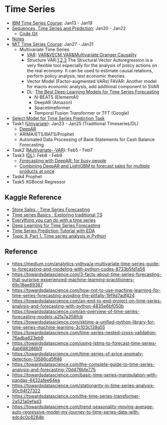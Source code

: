 # Time Series
* [IBM Time Series Course](https://www.coursera.org/learn/time-series-survival-analysis/home/welcome): Jan13 - Jan19
* [Sequences, Time Series and Prediction](https://www.coursera.org/learn/tensorflow-sequences-time-series-and-prediction/home/welcome): Jan20 - Jan22
   * [Code Git](https://github.com/jinfeijoy/tensorflow-1-public) 
* [Notes](https://github.com/jinfeijoy/time-series/blob/main/time-series-node.md)
* [MIT Time Series Course](https://ocw.mit.edu/courses/economics/14-384-time-series-analysis-fall-2013/lecture-notes/): Jan27 - Jan31
    * Multivariate Time Series
      * [VAR](https://www.youtube.com/watch?v=TpQtD7ONfxQ): [VAR&VECM](https://towardsdatascience.com/vector-autoregressions-vector-error-correction-multivariate-model-a69daf6ab618),[VAR&Multivariate](https://towardsdatascience.com/prediction-task-with-multivariate-timeseries-and-var-model-47003f629f9),[Granger Causality](https://towardsdatascience.com/granger-causality-and-vector-auto-regressive-model-for-time-series-forecasting-3226a64889a6)
      * Structure VAR:[1](https://levelup.gitconnected.com/structural-vector-autoregression-in-r-5d6dbfc56499),[2](https://www.sas.upenn.edu/~jesusfv/svars_format.pdf),[3](https://kevinkotze.github.io/ts-8-tut/) The Structural Vector Autoregression is a very flexible tool especially for the analysis of policy actions on the real economy. It can be used to estimate causal relations, perform policy analysis, test economic theories.
      * Vector Model (Factor-augmented VARs) FAVAR: Another model for macro economic analysis, add addtional component to SVAR
      * DL: [The Best Deep Learning Models for Time Series Forecasting](https://towardsdatascience.com/the-best-deep-learning-models-for-time-series-forecasting-690767bc63f0)
        * N-BEATS (ElementAI)
        * DeepAR (Amazon)
        * Spacetimeformer
        * Temporal Fusion Transformer or TFT (Google)
* [Select Model for Time Series Prediction Task](https://neptune.ai/blog/select-model-for-time-series-prediction-task)
* Task1 ([Univariate](https://www.kaggle.com/robervalt/sunspots)): Jan23 - Jan25 (Traditional Timeseries/DL)
    * [DeepAR](https://www.kaggle.com/shreyasajal/pytorch-forecasting-for-time-series-forecasting) 
    * ARIMA/ETS/BATS/Prophet
    * Automated Data Processing of Bank Statements for Cash Balance Forecasting
* Task2 ([Multivariate--VAR](https://www.kaggle.com/sagivmal/var-prediction-on-coronavirus-italy/notebook)): Feb5 - Feb7
* Task3 ([DL](https://www.kaggle.com/c/competitive-data-science-predict-future-sales/code?competitionId=8587&sortBy=voteCount)): Feb8 - Feb9
    * [Forecasting with DeepAR: for busy people](https://kekayan.medium.com/forecasting-with-deepar-for-busy-people-ed67f9d9a00d) 
    * [Combining DeepAR and LightGBM to forecast sales for multiple products at once](https://pvilar.medium.com/combining-deepar-and-lightgbm-to-forecast-sales-for-multiple-products-at-once-5586148ceee9)
* Task4 Prophet
* Task5 XGBoost Regressor


## Kaggle Reference
* [Store Sales - Time Series Forecasting](https://www.kaggle.com/c/store-sales-time-series-forecasting/code?competitionId=29781&sortBy=voteCount)
* [Time series Basics : Exploring traditional TS](https://www.kaggle.com/jagangupta/time-series-basics-exploring-traditional-ts)
* [Everything you can do with a time series](https://www.kaggle.com/thebrownviking20/everything-you-can-do-with-a-time-series)
* [Deep Learning for Time Series Forecasting](https://www.kaggle.com/dimitreoliveira/deep-learning-for-time-series-forecasting)
* [Time Series Prediction Tutorial with EDA](https://www.kaggle.com/kanncaa1/time-series-prediction-tutorial-with-eda)
* [Topic 9. Part 1. Time series analysis in Python](https://www.kaggle.com/kashnitsky/topic-9-part-1-time-series-analysis-in-python)

## Reference
* https://medium.com/analytics-vidhya/a-multivariate-time-series-guide-to-forecasting-and-modeling-with-python-codes-8733b5fd1a56
* https://towardsdatascience.com/3-facts-about-time-series-forecasting-that-surprise-experienced-machine-learning-practitioners-69c18ee89387
* https://towardsdatascience.com/how-not-to-use-machine-learning-for-time-series-forecasting-avoiding-the-pitfalls-19f9d7adf424
* https://towardsdatascience.com/an-end-to-end-project-on-time-series-analysis-and-forecasting-with-python-4835e6bf050b
* https://towardsdatascience.com/an-overview-of-time-series-forecasting-models-a2fa7a358fcb
* https://towardsdatascience.com/sktime-a-unified-python-library-for-time-series-machine-learning-3c103c139a55
* https://towardsdatascience.com/time-series-nested-cross-validation-76adba623eb9
* https://towardsdatascience.com/using-lstms-to-forecast-time-series-4ab688386b1f
* https://towardsdatascience.com/time-series-of-price-anomaly-detection-13586cd5ff46
* https://towardsdatascience.com/the-complete-guide-to-time-series-analysis-and-forecasting-70d476bfe775
* https://towardsdatascience.com/basic-time-series-manipulation-with-pandas-4432afee64ea
* https://towardsdatascience.com/stationarity-in-time-series-analysis-90c94f27322
* https://towardsdatascience.com/the-time-series-transformer-2a521a0efad3
* https://towardsdatascience.com/trend-seasonality-moving-average-auto-regressive-model-my-journey-to-time-series-data-with-edc4c0c8284b
